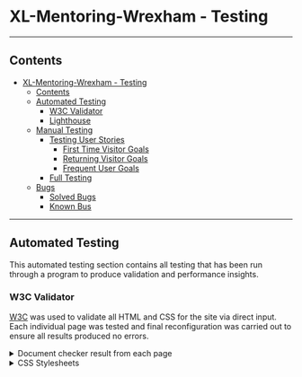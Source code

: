 # XL-Mentoring-Wrexham - Testing

-----

## Contents

- [XL-Mentoring-Wrexham - Testing](#xl-mentoring-wrexham---testing)
  - [Contents](#contents)
  - [Automated Testing](#automated-testing)
    - [W3C Validator](#w3c-validator)
    - [Lighthouse](#lighthouse)
  - [Manual Testing](#manual-testing)
    - [Testing User Stories](#testing-user-stories)
      - [First Time Visitor Goals](#first-time-visitor-goals)
      - [Returning Visitor Goals](#returning-visitor-goals)
      - [Frequent User Goals](#frequent-user-goals)
    - [Full Testing](#full-testing)
  - [Bugs](#bugs)
    - [Solved Bugs](#solved-bugs)
    - [Known Bus](#known-bus)

-----

## Automated Testing

This automated testing section contains all testing that has been run through a program to produce validation and performance insights.

### W3C Validator

[W3C](https://validator.w3.org/#validate_by_input) was used to validate all HTML and CSS for the site via direct input. Each individual page was tested and final reconfiguration was carried out to ensure all results produced no errors.

<details><summary>Document checker result from each page</summary>
<img width="888" src="README-IMAGES/nu-html-checker-confirmation.png" alt="w3 vaidator home checker with no errors" >
</details>

<details><summary>CSS Stylesheets</summary>
<img width="888" src="README-IMAGES/CSS-stylesheet-confirmation.png" alt="w3 validator style.css">

All HTML and CSS tested through the validator returned no errors or warnings.

### Lighthouse

The lighthouse tool within the chrome developer tools has been used to test performance, best practices, accessibility, and SEO. Desktop and mobile tests have been run for each page.

<details><summary>Home Page Desktop Results</summary>
<img width="399" src="README-IMAGES/lighthouse-home-desktop1.png" alt="lighthouse home page results for a desktop performance 92 accessibility 94 best practises 100 SEO 100">
</details>

<details><summary>Home Page Mobile Results</summary>
<img width="402" src="README-IMAGES/lighthouse-home-mobile.png" alt="lighthouse home page results for a mobile performance 76 accessibility 94 best practises 100 SEO 100" >
</details>

<details><summary>About Us Page Desktop Results</summary>
<img width="399" src="README-IMAGES/lighthouse-aboutus-desktop.png" alt="lighthouse about us results for a desktop performance 90 accessibility 94 best practises 100 SEO 90">
</details>

<details><summary>About Us Page Mobile Results</summary>
<img width="402" src="README-IMAGES/lighthouse-aboutus-mobile.png" alt="lighthouse about us results for a mobile performance 62 accessibility 94 best practises 100 SEO 92" >
</details>

<details><summary>Contact Us Page Desktop Results</summary>
<img width="399" src="README-IMAGES/lighthouse-contactus-desktop.png" alt="lighthouse contact us results for a desktop performance 91 accessibility 96 best practises 100 SEO 90">
</details>

<details><summary> Contact Us Page Mobile Results</summary>
<img width="402" src="README-IMAGES/lighthouse-contactus-mobile.png" alt="lighthouse contact us results for a mobile performance 70 accessibility 96 best practises 100 SEO 90" >
</details>

The images I've used have slowed the websites perfomance. Images have been resized and compressed but there is room for improvement. Future versions of the site may require revisiting some of these issues to improve performance scores.

<sup><sub>[*Back to top*](#contents)</sup></sub>

------

## Manual Testing

### Testing User Stories

#### First Time Visitor Goals

> * As a first time visitor, I want to be able to easily understand the purpose of the website and to learn more about the charity.

<details><summary>The home page of the site serves the purpose of introducing the charity and giving positive testimonies that have resulted in young people using the charity for first time visitors to listen and read.</summary>
<img width="698" src="README-IMAGES/responsive-screen-image.png" alt="home page section">
</details>


> * As a first time visitor, I want to be able to easily navigate the site to access content without having to use the back button at any time.
> 
<details><summary>The site has a clear and easy to follow nav bar that stays at the top of each page</summary>
<img width="905" src="README-IMAGES/desktop.header.png"alt="desktop navbar">


> - As a first time visitor, I want to learn about how the charity works, who it is for, how I can get involved and what safeguarding is in place.
>
<details><summary>The site has a clear about us page with a tower of concise information that isn't too wordy and aimed at all demographics, hoping it covers the essential information for parents, teachers and volunteers.</summary>
<img width="905" src="README-IMAGES/responsive-about-us-page.png"alt="desktop aboutus page">


> - As a first time visitor, I want to learn about the charities details, the founding charity and what involvement has the charity got in the city by viewing its socail media platform.

<details><summary>There is a link to one social media platform, a link to the founding charities website and the charities registration number in the footer,  which stays at the bottom of the screen on each page.</summary>
<img width="908" src="README-IMAGES/desktop-footer.png" alt="desktop footer">
</details>

#### Returning Visitor Goals

> * As a returning visitor, I want to know how to contact the charity for more information on how to get involved.

<details><summary>Users can easily find the contact page from the navigation bar. All the form field have to be filled in to enable the form to be submitted. A Formdump reponse has been added to ensure the users form has been recieved</summary>
<img width="918" src="README-IMAGES/responsive-contact-page.png" alt="contact form section" >

#### Frequent User Goals

> * As a frequent user, I want to be able to navigate the site easily to show teachers, parents, pupils and future voulunteers.

Future adverts for training programmes will be added for users to know training is on-going and taken seriously


### Full Testing

Full testing was performed on the following devices:

* Laptop
  * Imac Retina 21.5 inch screen

* Mobile
* Apple Iphone 11
 
 Desktop device tested the site using the following browsers:
 
* Google Chrome
* Microsoft Edge
* Mozilla Firefox
* Opera
* Safari


Additional testing has been carried out by friends and colleagues including Google Pixel 7 and a Amazon Kids tablet.

------

## Bugs

### Solved Bugs

| # | Issue | Details | What was done | Fixed? |
| --- | --- | --- | --- | --- |
| 1 | Home page further testimonies were not alligned | When viewing the further testimonies page on different screen the boxes wouldn't allign correctly| Had to alter the bootstrap grid system settings | __YES__ |
| 2 | The Pdf link on the home page was enabled so wherever you clicked on the whole page it opened up the Pdf | Missing closing tag on the pdf a | element | __Yes__ |

<details><summary>Screenshot to show how Issue 1 looked on smaller screens</summary>
<img width="698" src="README-IMAGES/bug-isssue-1.png" alt="Example Issue 1 - How the boxes were't alligned on smaller screens">
</details>

### Known Bus

There are currently no known bugs in this version of the site. However I would like to spend some time on addressing some gaps on the pages when viewing on larger screens 

<sup><sub>[*Back to top*](#contents)</sup></sub>

-----